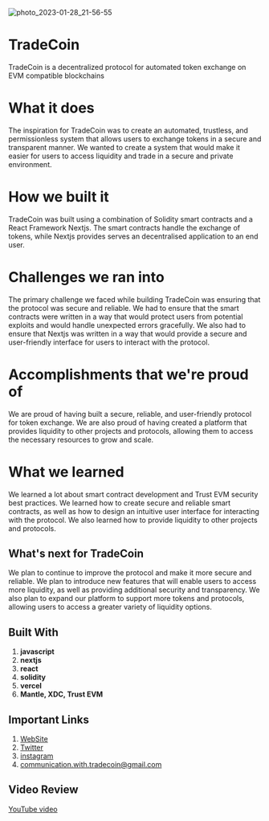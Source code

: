![photo_2023-01-28_21-56-55](https://user-images.githubusercontent.com/88692544/215295626-88a3456a-5543-4c6e-af70-a6b4ea65dc5b.jpg)

# TradeCoin

TradeCoin is a decentralized protocol for automated token exchange on EVM compatible blockchains

# What it does

The inspiration for TradeCoin was to create an automated, trustless, and permissionless system that allows users to exchange tokens in a secure and transparent manner. We wanted to create a system that would make it easier for users to access liquidity and trade in a secure and private environment.

# How we built it

TradeCoin was built using a combination of Solidity smart contracts and a React Framework Nextjs. The smart contracts handle the exchange of tokens, while Nextjs provides serves an decentralised application to an end user.

# Challenges we ran into

The primary challenge we faced while building TradeCoin was ensuring that the protocol was secure and reliable. We had to ensure that the smart contracts were written in a way that would protect users from potential exploits and would handle unexpected errors gracefully. We also had to ensure that Nextjs was written in a way that would provide a secure and user-friendly interface for users to interact with the protocol.

# Accomplishments that we're proud of

We are proud of having built a secure, reliable, and user-friendly protocol for token exchange. We are also proud of having created a platform that provides liquidity to other projects and protocols, allowing them to access the necessary resources to grow and scale.

# What we learned

We learned a lot about smart contract development and Trust EVM security best practices. We learned how to create secure and reliable smart contracts, as well as how to design an intuitive user interface for interacting with the protocol. We also learned how to provide liquidity to other projects and protocols.

## What's next for TradeCoin

We plan to continue to improve the protocol and make it more secure and reliable. We plan to introduce new features that will enable users to access more liquidity, as well as providing additional security and transparency. We also plan to expand our platform to support more tokens and protocols, allowing users to access a greater variety of liquidity options.

## Built With

1. **javascript**
2. **nextjs**
3. **react**
4. **solidity**
5. **vercel**
6. **Mantle, XDC, Trust EVM**

## Important Links

1. [WebSite](https://trade-coin-xi.vercel.app/)
2. [Twitter](https://twitter.com/_TradeCoin_)
3. [instagram](https://www.instagram.com/_tradecoin_/)
4. communication.with.tradecoin@gmail.com

## Video Review

[YouTube video](http://youtu.be/4Ft4wfPhjNw)
